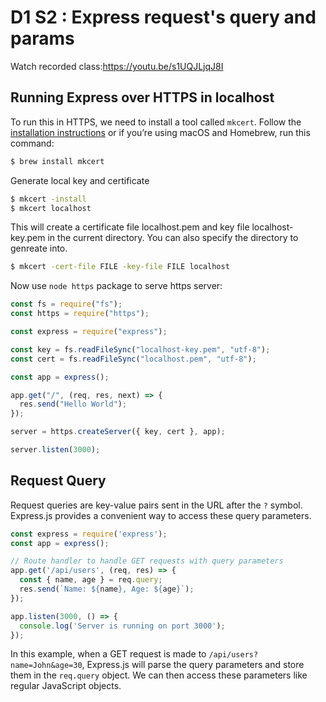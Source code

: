 # D1 S2 : Express request's query and params

Watch recorded class:https://youtu.be/s1UQJLjqJ8I

## Running Express over HTTPS in localhost

To run this in HTTPS, we need to install a tool called `mkcert`. Follow the [installation instructions](https://github.com/FiloSottile/mkcert/blob/v1.4.1/README.md#installation) or if you’re using macOS and Homebrew, run this command:
```bash
$ brew install mkcert
```
Generate local key and certificate
```bash
$ mkcert -install
$ mkcert localhost
```
This will create a certificate file localhost.pem and key file localhost-key.pem in the current directory.
You can also specify the directory to genreate into.
```bash
$ mkcert -cert-file FILE -key-file FILE localhost
```

Now use `node https` package to serve https server:
```js
const fs = require("fs");
const https = require("https");

const express = require("express");

const key = fs.readFileSync("localhost-key.pem", "utf-8");
const cert = fs.readFileSync("localhost.pem", "utf-8");

const app = express();

app.get("/", (req, res, next) => {
  res.send("Hello World");
});

server = https.createServer({ key, cert }, app);

server.listen(3000);
```

## Request Query

Request queries are key-value pairs sent in the URL after the `?` symbol. Express.js provides a convenient way to access these query parameters.

```javascript
const express = require('express');
const app = express();

// Route handler to handle GET requests with query parameters
app.get('/api/users', (req, res) => {
  const { name, age } = req.query;
  res.send(`Name: ${name}, Age: ${age}`);
});

app.listen(3000, () => {
  console.log('Server is running on port 3000');
});
```

In this example, when a GET request is made to `/api/users?name=John&age=30`, Express.js will parse the query parameters and store them in the `req.query` object. We can then access these parameters like regular JavaScript objects.


